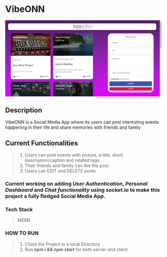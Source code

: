 # VibeONN
<!-- <img width=28% src = "https://github.com/sparshkr24/VibeONN/blob/master/client/public/VibeONN.png"> -->
<img src = "https://github.com/sparshkr24/VibeONN/blob/master/client/src/images/Screenshot%20(344).png">

## Description
VibeONN is a Social Media App where its users can post interesting events happening in their life and share memories with friends and family

## Current Functionalities
> 1. Users can post events with picture, a title, short description/caption and related tags.
> 2. Their friends and family can like the post.
> 3. Users can EDIT and DELETE posts.

### Current working on adding _User Authentication_, _Personal Dashboard_ and _Chat functionality_ using socket.io to make this project a fully fledged Social Media App.


### Tech Stack
> MERN

### HOW TO RUN
> 1. Clone the Project in a local Directory
> 2. Run _**npm i && npm start**_ for both server and client
